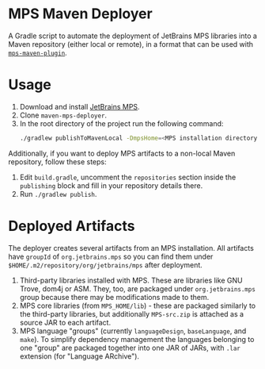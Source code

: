 # MPS Maven Deployer
A Gradle script to automate the deployment of JetBrains MPS libraries into a Maven repository (either local or
remote), in a format that can be used with [`mps-maven-plugin`](https://github.com/JetBrains/mps-maven-plugin).

# Usage

1. Download and install [JetBrains MPS](http://www.jetbrains.com/mps/).
2. Clone `maven-mps-deployer`.
3. In the root directory of the project run the following command:
   ```sh
   ./gradlew publishToMavenLocal -DmpsHome=<MPS installation directory>
   ```

Additionally, if you want to deploy MPS artifacts to a non-local Maven repository, follow these steps:
1. Edit `build.gradle`, uncomment the `repositories` section inside the `publishing` block and fill in your repository
   details there.
2. Run `./gradlew publish`.

# Deployed Artifacts
The deployer creates several artifacts from an MPS installation. All artifacts have `groupId` of `org.jetbrains.mps` so
you can find them under `$HOME/.m2/repository/org/jetbrains/mps` after deployment.

1. Third-party libraries installed with MPS. These are libraries like GNU Trove, dom4j or ASM. They, too, are packaged
   under `org.jetbrains.mps` group because there may be modifications made to them.
2. MPS core libraries (from `MPS_HOME/lib`) - these are packaged similarly to the third-party libraries, but
   additionally `MPS-src.zip` is attached as a source JAR to each artifact.
3. MPS language "groups" (currently `languageDesign`, `baseLanguage`, and `make`). To simplify dependency management
   the languages belonging to one "group" are packaged together into one JAR of JARs, with `.lar` extension (for
   "Language ARchive").
